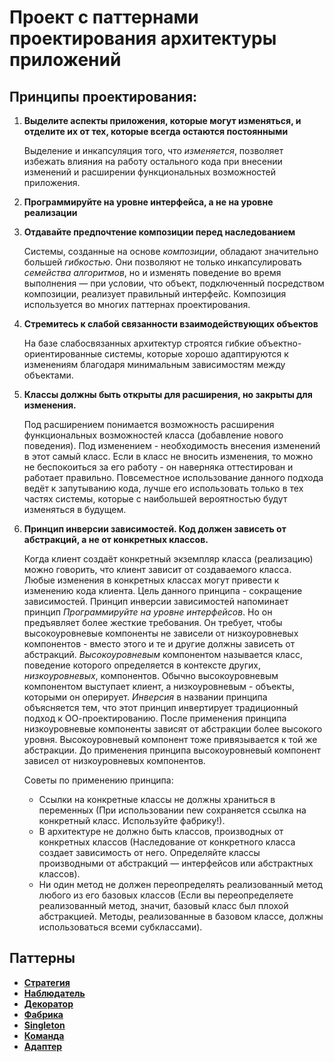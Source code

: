 # Проект c паттернами проектирования архитектуры приложений
## Принципы проектирования:
1. **Выделите аспекты приложения, которые могут изменяться, и отделите их от тех, которые всегда остаются постоянными**

    Выделение и инкапсуляция того, что *изменяется*, позволяет избежать влияния на работу остального кода 
    при внесении изменений и расширении функциональных возможностей приложения.
2. **Программируйте на уровне интерфейса, а не на уровне реализации**
3. **Отдавайте предпочтение композиции перед наследованием**

   Системы, созданные на основе *композиции*, обладают значительно большей *гибкостью*. Они
   позволяют не только инкапсулировать *семейства алгоритмов*, но и изменять поведение во время выполнения — при
   условии, что объект, подключенный посредством композиции, реализует правильный интерфейс.
   Композиция используется во многих паттернах проектирования.
4. **Стремитесь к слабой связанности взаимодействующих объектов**
   
   На базе слабосвязанных архитектур строятся гибкие объектно-ориентированные системы, которые хорошо адаптируются к изменениям 
   благодаря минимальным зависимостям между объектами.
5. **Классы должны быть открыты для расширения, но закрыты для изменения.**

   Под расширением понимается возможность расширения функциональных возможностей класса (добавление нового поведения). 
   Под изменением - необходимость внесения изменений в этот самый класс.
   Если в класс не вносить изменения, то можно не беспокоиться за его работу - он наверняка оттестирован и работает правильно.
   Повсеместное использование данного подхода ведёт к запутыванию кода, лучше его использовать только в тех частях системы, 
   которые с наибольшей вероятностью будут изменяться в будущем.
6. **Принцип инверсии зависимостей. Код должен зависеть от абстракций, а не от конкретных классов.**

   Когда клиент создаёт конкретный экземпляр класса (реализацию) можно говорить, что клиент зависит от создаваемого класса.
   Любые изменения в конкретных классах могут привести к изменению кода клиента.
   Цель данного принципа - сокращение зависимостей.
   Принцип инверсии зависимостей напоминает принцип *Программируйте на уровне интерфейсов*. Но он предъявляет более жесткие требования.
   Он требует, чтобы высокоуровневые компоненты не зависели от низкоуровневых компонентов - вместо этого и те и другие должны зависеть от абстракций.
   *Высокоуровневым* компонентом называется класс, поведение которого определяется в контексте других, *низкоуровневых*, компонентов.
   Обычно высокоуровневым компонентом выступает клиент, а низкоуровневым - объекты, которыми он оперирует.
   *Инверсия* в названии принципа объясняется тем, что этот принцип инвертирует традиционный подход к ОО-проектированию.
   После применения принципа низкоуровневые компоненты зависят от абстракции более высокого уровня. 
   Высокоуровневый компонент тоже привязывается к той же абстракции. До применения принципа высокоуровневый компонент зависел от низкоуровневых компонентов.
   
   Советы по применению принципа:
   * Ссылки на конкретные классы не должны храниться в переменных (При использовании new сохраняется ссылка на конкретный класс. Используйте фабрику!).
   * В архитектуре не должно быть классов, производных от конкретных классов (Наследование от конкретного класса создает зависимость от него. 
     Определяйте классы производными от абстракций — интерфейсов или абстрактных классов).
   * Ни один метод не должен переопределять реализованный метод любого из его базовых классов (Если вы переопределяете реализованный метод, значит, 
     базовый класс был плохой абстракцией. Методы, реализованные в базовом классе, должны использоваться всеми субклассами).
   
   
    

## Паттерны
* [**Стратегия**](./src/main/java/ru/learn/patterns/strategy/Readme.md) 
* [**Наблюдатель**](./src/main/java/ru/learn/patterns/observer/Readme.md) 
* [**Декоратор**](./src/main/java/ru/learn/patterns/decorator/Readme.md) 
* [**Фабрика**](./src/main/java/ru/learn/patterns/factory/Readme.md) 
* [**Singleton**](./src/main/java/ru/learn/patterns/singleton/Readme.md) 
* [**Команда**](./src/main/java/ru/learn/patterns/command/Readme.md) 
* [**Адаптер**](./src/main/java/ru/learn/patterns/adapter/Readme.md) 

    